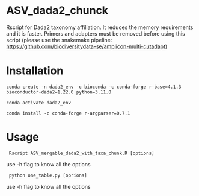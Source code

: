 # ASV_dada2_chunck
Rscript for Dada2 taxonomy affiliation. It reduces the memory requirements and it is faster.
Primers and adapters must be removed before using this script (please use the snakemake pipeline: https://github.com/biodiversitydata-se/amplicon-multi-cutadapt)

# Installation 

    conda create -n dada2_env -c bioconda -c conda-forge r-base=4.1.3 bioconductor-dada2=1.22.0 python=3.11.0
   
    conda activate dada2_env
   
    conda install -c conda-forge r-argparser=0.7.1

# Usage

     Rscript ASV_mergable_dada2_with_taxa_chunk.R [options]
   use -h flag to know all the options 

     python one_table.py [oprions]
   use -h flag to know all the options 